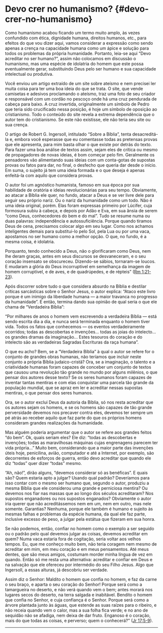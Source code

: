 # Devo crer no humanismo? {#devo-crer-no-humanismo}

Como humanismo acabou ficando um termo muito amplo, às vezes confundido com ética, dignidade humana, direitos humanos, etc., para efeitos do que vou dizer aqui, vamos considerar a expressão como sendo apenas a crença na capacidade humana como um ápice e solução para todos os problemas da própria humanidade. Portanto, leia-se aqui “Devo acreditar no ser humano?”, assim não colocamos em discussão o humanismo, mas uma espécie de idolatria do homem que este possa eventualmente gerar, substituindo Deus pelo ser humano e sua capacidade intelectual ou produtiva.

Você enviou um artigo extraído de um site sobre ateísmo e nem precisei ler muita coisa para ter uma boa ideia do que se trata. O site, que vende camisetas e adesivos proclamando o ateísmo, traz uma foto de seu criador e responsável com um cordão no pescoço onde há uma cruz pendurada de cabeça para baixo. A cruz invertida, originalmente um símbolo de Pedro que teria sido crucificado nessa posição, é hoje um símbolo de oposição ao cristianismo. Todo o conteúdo do site revela a extrema dependência que o autor tem do cristianismo. Se este não existisse, ele não teria seu site ou sua crença.

O artigo de Robert G. Ingersoll, intitulado “Sobre a Bíblia”, tenta desacreditá-la e, embora você esperasse que eu comentasse todas as pretensas provas que ele apresenta, para mim basta olhar o que existe por detrás do texto. Para fazer uma boa análise de textos assim, sejam eles de crítica ou mesmo de propagadores de novas ideias, é bom começar pelo fim. Geralmente os pensadores vão alimentando suas ideias com um conta-gotas de supostas provas ou fatos para dar, no final, o desfecho que queria dar desde o início. Em suma, o sujeito já tem uma ideia formada e o que deseja é apenas enfeitá-la com aquilo que considera provas.

O autor foi um agnóstico humanista, famoso em sua época por sua habilidade de oratória e ideias revolucionárias para seu tempo. Obviamente, ao atacar a Bíblia ele quer, no fundo, atacar a Deus e se ver livre dele para seguir seu próprio nariz. Ou o nariz da humanidade como um todo. Não é uma ideia original, porém. Elas foram expressas primeiro por Lúcifer, cuja formosura subiu à cabeça, e depois por Adão e Eva, em sua ânsia de serem “como Deus, conhecedores do bem e do mal”. Tudo se resume numa ou duas palavras: independência e autossuficiência. Porque quando tiramos Deus de cena, precisamos colocar algo em seu lugar. Como nos achamos inteligentes demais para substitui-lo pelo Sol, pela Lua ou por uma vaca, apostamos no ser humano como a melhor opção. O que, no fundo, é a mesma coisa, é idolatria.

Porquanto, tendo conhecido a Deus, não o glorificaram como Deus, nem lhe deram graças, antes em seus discursos se desvaneceram, e o seu coração insensato se obscureceu. Dizendo-se sábios, tornaram-se loucos. E mudaram a glória do Deus incorruptível em semelhança da imagem de homem corruptível, e de aves, e de quadrúpedes, e de répteis” ([Rm 1:21-23](http://bibliaonline.com.br/acf/rm/1/21-23)).

Após discorrer sobre tudo o que considera absurdo na Bíblia e destilar críticas sarcásticas sobre o Senhor Jesus, o autor explica: “Ataco este livro porque é um inimigo da liberdade humana — a maior travanca no progresso da humanidade”. E então, termina dando sua opinião de qual seria o que ele chama de “Verdadeira Bíblia”:

“Por milhares de anos o homem vem escrevendo a verdadeira Bíblia — está sendo escrita dia a dia, e nunca será terminada enquanto o homem tiver vida. Todos os fatos que conhecemos — os eventos verdadeiramente ocorridos; todas as descobertas e invenções... todas as joias do intelecto... os grandes dramas da imaginação... Estes tesouros do coração e do intelecto são as verdadeiras Sagradas Escrituras da raça humana”.

O que eu acho? Bem, se a “Verdadeira Bíblia” à qual o autor se refere for o conjunto de grandes obras humanas, não teríamos que incluir neste conjunto a própria Bíblia judaico-cristã? Ora, se a imaginação, o talento e a criatividade humanas foram capazes de conceber um conjunto de textos que causou uma revolução tão grande no mundo por alguns milênios, o que pensar dos autores desse texto? Se os seres humanos foram capazes de inventar tantas mentiras e com elas conquistar uma parcela tão grande da população mundial, que se apraz em ler e acreditar nessas supostas mentiras, o que pensar dos seres humanos.

Ora, se o autor exclui Deus da autoria da Bíblia, só nos resta acreditar que os autores sejam os homens, e se os homens são capazes de tão grande perversidade devemos nos precaver contra eles, devemos ter sempre um pé atrás ao receber aquilo que faz parte do que os próprios homens consideram grandes realizações da humanidade.

Mas alguém poderia argumentar que o autor se refere aos grandes feitos “do bem”. Ok, quais seriam eles? Ele diz: “todas as descobertas e invenções; todas as maravilhosas máquinas cujas engrenagens parecem ter vida própria...” Muito bem, considerando que a maior parte das invenções úteis hoje, penicilina, avião, computador e até a Internet, por exemplo, são decorrentes de esforços de guerra, então devo acreditar que quando ele diz “todas” quer dizer “todas” mesmo.

“Ah, não!”, dirão alguns, “devemos considerar só as benéficas”. E quais são? Quem estaria apto a julgar? Usando qual padrão? Deveríamos para isso contar com o mesmo ser humano que, segundo o autor, produziu a mesma Bíblia que ele considerou uma grande e perniciosa mentira? Ou devemos nos fiar nas massas que ao longo dos séculos acreditaram? Nos supostos enganadores ou nos supostos enganados? Obviamente o autor iria querer que não acreditássemos nem em um, nem em outro, mas nele somente. Garantias? Nenhuma, porque ele também é humano e sujeito às mesmas falhas e problemas da espécie humana, da qual ele faz parte, inclusive excesso de peso, a julgar pela estátua que fizeram em sua honra.

Se não podemos, então, confiar no homem como o exemplo a ser seguido ou o padrão pelo qual devemos julgar as coisas, devemos acreditar em quem? Numa vaca estaria fora de cogitação, seria voltar aos velhos tempos. Eu, que me conheço muito bem, não teria coragem nem mesmo de acreditar em mim, em meu coração e em meus pensamentos. Até meus dentes, que são meus amigos, costumam morder minha língua de vez em quando. Então só me resta uma alternativa: acreditar e confiar em Deus e na salvação que ele ofereceu por intermédio do seu Filho Jesus. Algo que Ingersoll, a essas alturas, já descobriu ser verdade.

Assim diz o Senhor: Maldito o homem que confia no homem, e faz da carne o seu braço, e aparta o seu coração do Senhor! Porque será como a tamargueira no deserto, e não verá quando vem o bem; antes morará nos lugares secos do deserto, na terra salgada e inabitável. Bendito o homem que confia no Senhor, e cuja confiança é o Senhor. Porque será como a árvore plantada junto às águas, que estende as suas raízes para o ribeiro, e não receia quando vem o calor, mas a sua folha fica verde; e no ano de sequidão não se afadiga, nem deixa de dar fruto. Enganoso é o coração, mais do que todas as coisas, e perverso; quem o conhecerá?” ([Jr 17:5-9](http://bibliaonline.com.br/acf/jr/17/5-9)).

*****